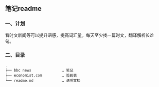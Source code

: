 ## 笔记readme

### 一、计划

看时文新闻等可以提升语感，提高词汇量。每天至少找一篇时文，翻译解析长难句。

### 二、目录

```
.
├── bbc news              … 笔记    
├── economist.com         … 签到表 
└── readme.md             … 说明文档
```

